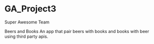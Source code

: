 # GA_Project3
Super Awesome Team

Beers and Books
An app that pair beers with  books and books with beer using third party apis. 

